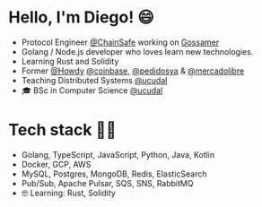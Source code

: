 # Hello, I'm Diego! 😄
- Protocol Engineer [@ChainSafe](https://github.com/ChainSafe) working on [Gossamer](https://github.com/ChainSafe/gossamer)
- Golang / Node.js developer who loves learn new technologies.
- Learning Rust and Solidity
- Former [@Howdy](https://github.com/austin-software) [@coinbase](https://github.com/coinbase), [@pedidosya](https://github.com/pedidosya) & [@mercadolibre](https://github.com/mercadolibre)
- Teaching Distributed Systems [@ucudal](https://github.com/ucudal)
- 🎓 BSc in Computer Science [@ucudal](https://github.com/ucudal)

# Tech stack 👨‍💻
- Golang, TypeScript, JavaScript, Python, Java, Kotlin
- Docker, GCP, AWS
- MySQL, Postgres, MongoDB, Redis, ElasticSearch
- Pub/Sub, Apache Pulsar, SQS, SNS, RabbitMQ
- 🤓 Learning: Rust, Solidity
